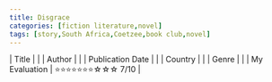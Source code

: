 ```yaml
---
title: Disgrace
categories: [fiction literature,novel]
tags: [story,South Africa,Coetzee,book club,novel]
---
```


| Title |  |
| Author |  |
| Publication Date |   |
| Country |  |
| Genre |   |
| My Evaluation | ⭐⭐⭐⭐⭐⭐⭐☆☆☆ 7/10  |
        